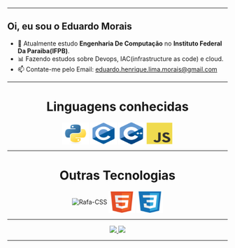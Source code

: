 <hr>
<h2>Oi, eu sou o Eduardo Morais</h2>

  - 🔭 Atualmente estudo <strong>Engenharia De Computação</strong> no <strong>Instituto Federal Da Paraiba(IFPB)</strong>.
  - 📊 Fazendo estudos sobre Devops, IAC(infrastructure as code) e cloud.
  - 📫 Contate-me pelo Email: eduardo.henrique.lima.morais@gmail.com
<hr>
  <h1 align="center">Linguagens conhecidas</h1>
<div style="display: inline_block" align="center">
    <img align="center" alt="Python" height="50" width="60" src="https://raw.githubusercontent.com/devicons/devicon/master/icons/python/python-original.svg">
    <img align="center" alt="C" height="50" width="60" src="https://raw.githubusercontent.com/devicons/devicon/master/icons/c/c-original.svg">
    <img align="center" alt="C++" height="50" width="60" src="https://raw.githubusercontent.com/devicons/devicon/master/icons/cplusplus/cplusplus-original.svg">
    <img align="center" alt="JS" height="50" width="60" src="https://raw.githubusercontent.com/devicons/devicon/master/icons/javascript/javascript-original.svg">
</div>
<hr>
  <h1 align="center">Outras Tecnologias</h1>
<div style="display: inline_block" align="center">
    <img align="center" alt="Rafa-CSS" height="50" width="60" src="https://cdn.jsdelivr.net/gh/devicons/devicon/icons/jupyter/jupyter-original-wordmark.svg" 
  />
    <img align="center" alt="Rafa-HTML" height="50" width="60" src="https://raw.githubusercontent.com/devicons/devicon/master/icons/html5/html5-original.svg">
    <img align="center" alt="CSS" height="50" width="60" src="https://raw.githubusercontent.com/devicons/devicon/master/icons/css3/css3-original.svg">
  </div>
<hr>
<div align="center">
  <a href="https://github.com/Eduardo-Morais">
  <img height="140px" src="https://github-readme-stats.vercel.app/api?username=Eduardo-Morais&show_icons=true&theme=blue-green&include_all_commits=true&count_private=true"/>
  <img height="140px" src="https://github-readme-stats.vercel.app/api/top-langs/?username=Eduardo-Morais&layout=compact&langs_count=7&theme=blue-green"/>
</div>
<hr>
